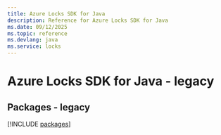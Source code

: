 ```yaml
---
title: Azure Locks SDK for Java
description: Reference for Azure Locks SDK for Java
ms.date: 09/12/2025
ms.topic: reference
ms.devlang: java
ms.service: locks
---
```

# Azure Locks SDK for Java - legacy
## Packages - legacy
[!INCLUDE [packages](locks-index.md)]